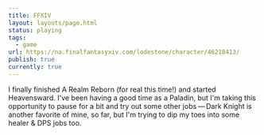 ```yaml
---
title: FFXIV
layout: layouts/page.html
status: playing
tags:
  - game
url: https://na.finalfantasyxiv.com/lodestone/character/46218413/
publish: true
currently: true
---
```

I finally finished A Realm Reborn (for real this time!) and started Heavensward. I've been having a good time as a Paladin, but I'm taking this opportunity to pause for a bit and try out some other jobs — Dark Knight is another favorite of mine, so far, but I'm trying to dip my toes into some healer & DPS jobs too. 